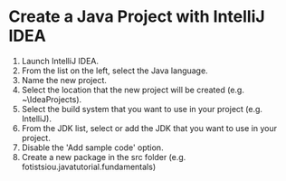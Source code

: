 # Create a Java Project with IntelliJ IDEA
1. Launch IntelliJ IDEA.
2. From the list on the left, select the Java language.
3. Name the new project.
4. Select the location that the new project will be created (e.g. ~\IdeaProjects).
5. Select the build system that you want to use in your project (e.g. IntelliJ).
6. From the JDK list, select or add the JDK that you want to use in your project.
7. Disable the 'Add sample code' option.
8. Create a new package in the src folder (e.g. fotistsiou.javatutorial.fundamentals)
